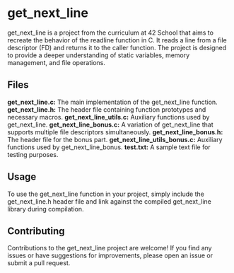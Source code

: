 # get_next_line
get_next_line is a project from the curriculum at 42 School that aims to recreate the behavior of the readline function in C. It reads a line from a file descriptor (FD) and returns it to the caller function. The project is designed to provide a deeper understanding of static variables, memory management, and file operations.

## Files
**get_next_line.c:** The main implementation of the get_next_line function.
**get_next_line.h:** The header file containing function prototypes and necessary macros.
**get_next_line_utils.c:** Auxiliary functions used by get_next_line.
**get_next_line_bonus.c:** A variation of get_next_line that supports multiple file descriptors simultaneously.
**get_next_line_bonus.h:** The header file for the bonus part.
**get_next_line_utils_bonus.c:** Auxiliary functions used by get_next_line_bonus.
**test.txt:** A sample text file for testing purposes.

## Usage
To use the get_next_line function in your project, simply include the get_next_line.h header file and link against the compiled get_next_line library during compilation.

## Contributing
Contributions to the get_next_line project are welcome! If you find any issues or have suggestions for improvements, please open an issue or submit a pull request.
